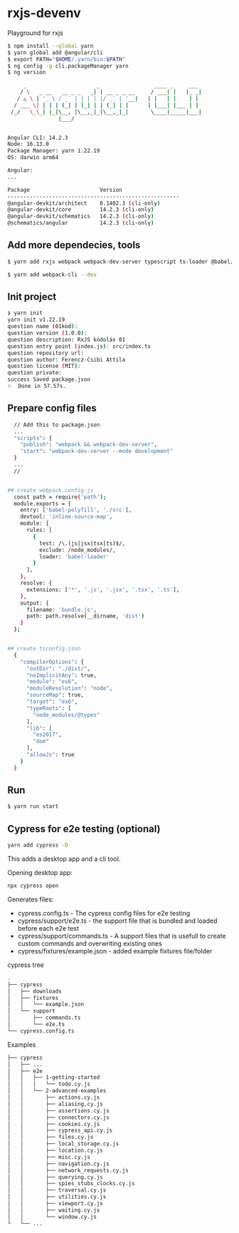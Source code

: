 # rxjs-devenv

Playground for rxjs


```bash
$ npm install --global yarn
$ yarn global add @angular/cli
$ export PATH="$HOME/.yarn/bin:$PATH"
$ ng config -g cli.packageManager yarn
$ ng version

     _                      _                 ____ _     ___
    / \   _ __   __ _ _   _| | __ _ _ __     / ___| |   |_ _|
   / △ \ | '_ \ / _` | | | | |/ _` | '__|   | |   | |    | |
  / ___ \| | | | (_| | |_| | | (_| | |      | |___| |___ | |
 /_/   \_\_| |_|\__, |\__,_|_|\__,_|_|       \____|_____|___|
                |___/


Angular CLI: 14.2.3
Node: 16.13.0
Package Manager: yarn 1.22.19
OS: darwin arm64

Angular:
...

Package                      Version
------------------------------------------------------
@angular-devkit/architect    0.1402.3 (cli-only)
@angular-devkit/core         14.2.3 (cli-only)
@angular-devkit/schematics   14.2.3 (cli-only)
@schematics/angular          14.2.3 (cli-only)
```
## Add more dependecies, tools

```bash
$ yarn add rxjs webpack webpack-dev-server typescript ts-loader @babel/core @babel/preset-env babel-loader babel-polyfill esm

$ yarn add webpack-cli --dev
```

## Init project

```bash
❯ yarn init
yarn init v1.22.19
question name (01kod):
question version (1.0.0):
question description: RxJS kódolás 01
question entry point (index.js): src/index.ts
question repository url:
question author: Ferencz-Csibi Attila
question license (MIT):
question private:
success Saved package.json
✨  Done in 57.57s.
```

## Prepare config files

```bash
  // Add this to package.json
  ...
  "scripts": {
    "publish": "webpack && webpack-dev-server",
    "start": "webpack-dev-server --mode development"
  }
  ...
  //


## create webpack.config.js
  const path = require('path');
  module.exports = {
    entry: ['babel-polyfill', './src'],
    devtool: 'inline-source-map',
    module: {
      rules: [
        {
          test: /\.(js|jsx|tsx|ts)$/,
          exclude: /node_modules/,
          loader: 'babel-loader'
        }
      ],
    },
    resolve: {
      extensions: ['*', '.js', '.jsx', '.tsx', '.ts'],
    },
    output: {
      filename: 'bundle.js',
      path: path.resolve(__dirname, 'dist')
    }
  };


## create tsconfig.json
  {
    "compilerOptions": {
      "outDir": "./dist/",
      "noImplicitAny": true,
      "module": "es6",
      "moduleResolution": "node",
      "sourceMap": true,
      "target": "es6",
      "typeRoots": [
        "node_modules/@types"
      ],
      "lib": [
        "es2017",
        "dom"
      ],
      "allowJs": true
    }
  }
```

## Run

```bash
$ yarn run start
```

## Cypress for e2e testing (optional)

```bash
yarn add cypress -D
```

This adds a desktop app and a cli tool.

Opening desktop app:

```bash
npx cypress open
```

Generates files:

- cypress.config.ts - The cypress config files for e2e testing
- cypress/support/e2e.ts - the support file that is bundled and loaded before each e2e test
- cypress/support/commands.ts - A support files that is usefull to create custom commands and overwriting existing ones
- cypress/fixtures/example.json - added example fixtures file/folder

cypress tree

```bash
.
├── cypress
│   ├── downloads
│   ├── fixtures
│   │   └── example.json
│   └── support
│       ├── commands.ts
│       └── e2e.ts
└── cypress.config.ts
```

Examples

```bash
├── cypress
│   ├── ...
│   ├── e2e
│   │   ├── 1-getting-started
│   │   │   └── todo.cy.js
│   │   └── 2-advanced-examples
│   │       ├── actions.cy.js
│   │       ├── aliasing.cy.js
│   │       ├── assertions.cy.js
│   │       ├── connectors.cy.js
│   │       ├── cookies.cy.js
│   │       ├── cypress_api.cy.js
│   │       ├── files.cy.js
│   │       ├── local_storage.cy.js
│   │       ├── location.cy.js
│   │       ├── misc.cy.js
│   │       ├── navigation.cy.js
│   │       ├── network_requests.cy.js
│   │       ├── querying.cy.js
│   │       ├── spies_stubs_clocks.cy.js
│   │       ├── traversal.cy.js
│   │       ├── utilities.cy.js
│   │       ├── viewport.cy.js
│   │       ├── waiting.cy.js
│   │       └── window.cy.js
└   └── ...
```
